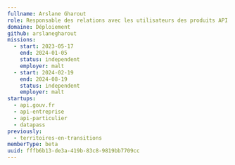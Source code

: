 ```yaml
---
fullname: Arslane Gharout
role: Responsable des relations avec les utilisateurs des produits API
domaine: Déploiement
github: arslanegharout
missions:
  - start: 2023-05-17
    end: 2024-01-05
    status: independent
    employer: malt
  - start: 2024-02-19
    end: 2024-08-19
    status: independent
    employer: malt
startups:
  - api.gouv.fr
  - api-entreprise
  - api-particulier
  - datapass
previously:
  - territoires-en-transitions
memberType: beta
uuid: fffb6b13-de3a-419b-83c8-9819bb7709cc
---
```

